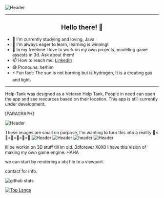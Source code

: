![Header](https://live.staticflickr.com/65535/51167437242_ba534da4d1_b.jpg)

---

<h2 align="center">Hello there! 👾</h2>

* 🔭 I'm currently studying and loving, Java
* 🌱 I'm always eager to learn, learning is winning! 
* 💬 In my freetime I love to work on my own projects, modeling game assests in 3d. Ask about them! 
* 📫 How to reach me: [Linkedin](https://www.linkedin.com/in/timothy-lefkowitz-112b434b/ "Linkedin")
* 😄 Pronouns: he/him
* ⚡ Fun fact: The sun is not burning but is hydrogen, It is a creating gas and light.

---


Help-Tank was designed as a Veteran Help Tank, People in need can open the app and see resources based on their location. This app is still currently under development. 

[PARAGRAPH]

![Header](https://live.staticflickr.com/65535/51260776675_25594116e1.jpg)


These images are small on purpose, 
I'm wanting to turn this into a reality 👾<👾<👾<👾<👾<👾
![Header](https://live.staticflickr.com/65535/51267898330_93ba41b348.jpg)
![Header](https://live.staticflickr.com/65535/51267561234_f6dd1ee5a6.jpg)
![header](https://live.staticflickr.com/65535/51226877755_baa485bc82_b.jpg)
![Header](https://live.staticflickr.com/65535/51267863580_a297628550.jpg)


Ill be workin on 3D stuff till im old. 3dforever X0X0
I have this vision of making my own game engine. HAHA 

we can start by rendering a obj file to a viewport.

contact for info.




![github stats](https://github-readme-stats.vercel.app/api?username=timlefkowitz&show_icons=true&theme=synthwave&count_private=true&hide=stars,issues)



[![Top Langs](https://github-readme-stats.vercel.app/api/top-langs/?username=timlefkowitz&theme=synthwave&layout=compact)](https://github.com/timlefkowitz/github-readme-stats)


